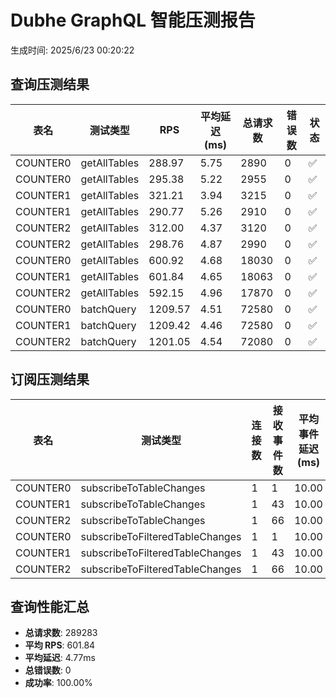 
# Dubhe GraphQL 智能压测报告

生成时间: 2025/6/23 00:20:22

## 查询压测结果

| 表名 | 测试类型 | RPS | 平均延迟(ms) | 总请求数 | 错误数 | 状态 |
|------|----------|-----|-------------|----------|-------|------|
| COUNTER0 | getAllTables | 288.97 | 5.75 | 2890 | 0 | ✅ |
| COUNTER0 | getAllTables | 295.38 | 5.22 | 2955 | 0 | ✅ |
| COUNTER1 | getAllTables | 321.21 | 3.94 | 3215 | 0 | ✅ |
| COUNTER1 | getAllTables | 290.77 | 5.26 | 2910 | 0 | ✅ |
| COUNTER2 | getAllTables | 312.00 | 4.37 | 3120 | 0 | ✅ |
| COUNTER2 | getAllTables | 298.76 | 4.87 | 2990 | 0 | ✅ |
| COUNTER0 | getAllTables | 600.92 | 4.68 | 18030 | 0 | ✅ |
| COUNTER1 | getAllTables | 601.84 | 4.65 | 18063 | 0 | ✅ |
| COUNTER2 | getAllTables | 592.15 | 4.96 | 17870 | 0 | ✅ |
| COUNTER0 | batchQuery | 1209.57 | 4.51 | 72580 | 0 | ✅ |
| COUNTER1 | batchQuery | 1209.42 | 4.46 | 72580 | 0 | ✅ |
| COUNTER2 | batchQuery | 1201.05 | 4.54 | 72080 | 0 | ✅ |

## 订阅压测结果

| 表名 | 测试类型 | 连接数 | 接收事件数 | 平均事件延迟(ms) | 错误数 | 状态 |
|------|----------|--------|------------|-----------------|-------|------|
| COUNTER0 | subscribeToTableChanges | 1 | 1 | 10.00 | 0 | ✅ |
| COUNTER1 | subscribeToTableChanges | 1 | 43 | 10.00 | 0 | ✅ |
| COUNTER2 | subscribeToTableChanges | 1 | 66 | 10.00 | 0 | ✅ |
| COUNTER0 | subscribeToFilteredTableChanges | 1 | 1 | 10.00 | 0 | ✅ |
| COUNTER1 | subscribeToFilteredTableChanges | 1 | 43 | 10.00 | 0 | ✅ |
| COUNTER2 | subscribeToFilteredTableChanges | 1 | 66 | 10.00 | 0 | ✅ |

## 查询性能汇总

- **总请求数**: 289283
- **平均 RPS**: 601.84
- **平均延迟**: 4.77ms
- **总错误数**: 0
- **成功率**: 100.00%

